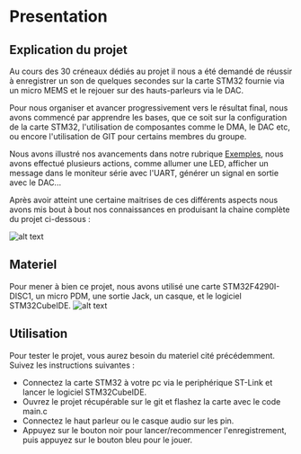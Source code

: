 # Presentation

## Explication du projet

Au cours des 30 créneaux dédiés au projet il nous a été demandé de réussir à enregistrer un son de quelques secondes sur la carte STM32 fournie via un micro MEMS et le rejouer sur des hauts-parleurs via le DAC.

Pour nous organiser et avancer progressivement vers le résultat final, nous avons commencé par apprendre les bases, que ce soit sur la configuration de la carte STM32, l'utilisation de composantes comme le DMA, le DAC etc, ou encore l'utilisation de GIT pour certains membres du groupe.

Nous avons illustré nos avancements dans notre rubrique [Exemples](#exemples), nous avons effectué plusieurs actions, comme allumer une LED, afficher un message dans le moniteur série avec l'UART, générer un signal en sortie avec le DAC...

Après avoir atteint une certaine maitrises de ces différents aspects nous avons mis bout à bout nos connaissances en produisant la chaine complète du projet ci-dessous :

![alt text](C:\Users\baptl\Documents\ENSTA\SA4\depot-ensta-STM32-Traitement-Son\src\presentation\schema_projet.png)


## Materiel

Pour mener à bien ce projet, nous avons utilisé une carte STM32F4290I-DISC1, un micro PDM, une sortie Jack, un casque, et le logiciel STM32CubeIDE.
![alt text](C:\Users\baptl\Documents\ENSTA\SA4\depot-ensta-STM32-Traitement-Son\src\presentation\img\stm32.png)

## Utilisation

Pour tester le projet, vous aurez besoin du materiel cité précédemment. Suivez les instructions suivantes :

- Connectez la carte STM32 à votre pc via le periphérique ST-Link et lancer le logiciel STM32CubeIDE.
- Ouvrez le projet récupérable sur le git et flashez la carte avec le code main.c
- Connectez le haut parleur ou le casque audio sur les pin.
- Appuyez sur le bouton noir pour lancer/recommencer l'enregistrement, puis appuyez sur le bouton bleu pour le jouer.
